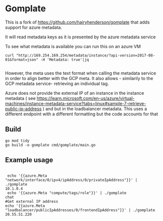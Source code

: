 # Gomplate



This is a fork of https://github.com/hairyhenderson/gomplate that adds support for azure metadata.

It will read metadata keys as it is presented by the azure metadata service

To see what metadata is available you can run this on an azure VM

```
curl "http://169.254.169.254/metadata/instance/?api-version=2017-08-01&format=json" -H 'Metadata: true'|jq


```

However, the meta uses the text format when calling the metadata service in order to align better with the GCP meta.
It also allows - similarily to the GCP metadata service- retrieving an individual tag.

Azure does not provide the external IP of an instance in the instance metadata ( see https://learn.microsoft.com/en-us/azure/virtual-machines/instance-metadata-service?tabs=linux#sample-7-retrieve-public-ip-address ) and but in the loadbalancer metadata. This uses a different endpoint with a different formatting but the code accounts for that 

## Build
```
go mod tidy
go build -o gomplate cmd/gomplate/main.go

```

## Example usage

```

 echo '{{azure.Meta "network/interface/0/ipv4/ipAddress/0/privateIpAddress"}}' | ./gomplate
10.1.0.4
 echo '{{azure.Meta "compute/tags/role"}}' | ./gomplate
chat
#Get external IP address
echo '{{azure.Meta "loadbalancer/publicIpAddresses/0/frontendIpAddress"}}' | ./gomplate
20.55.51.220
```                              

